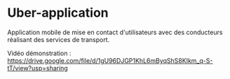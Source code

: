# Uber-application

Application mobile de mise en contact d'utilisateurs avec des conducteurs réalisant des services de transport.

Vidéo démonstration : https://drive.google.com/file/d/1gU96DJGP1KhL6mByqShS8KIkm_q-S-tT/view?usp=sharing

